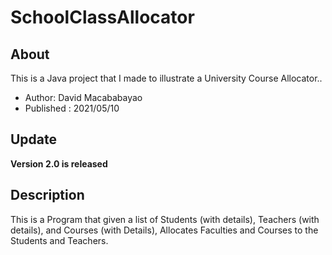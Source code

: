 # SchoolClassAllocator
## About
This is a Java project that I made to illustrate a University Course Allocator..
 * Author: David Macababayao
 * Published : 2021/05/10

## Update

**Version 2.0 is released**

## Description

This is a Program that given a list of Students (with details), Teachers (with details), and Courses (with Details), Allocates Faculties and Courses to the Students and Teachers.

